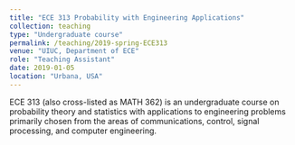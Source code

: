 ```yaml
---
title: "ECE 313 Probability with Engineering Applications"
collection: teaching
type: "Undergraduate course"
permalink: /teaching/2019-spring-ECE313
venue: "UIUC, Department of ECE"
role: "Teaching Assistant"
date: 2019-01-05
location: "Urbana, USA"
---
```


ECE 313 (also cross-listed as MATH 362) is an undergraduate course on probability theory and statistics with applications to engineering problems primarily chosen from the areas of communications, control, signal processing, and computer engineering.
